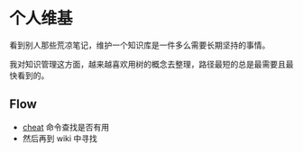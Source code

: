 # 个人维基

看到别人那些荒凉笔记，维护一个知识库是一件多么需要长期坚持的事情。

我对知识管理这方面，越来越喜欢用树的概念去整理，路径最短的总是最需要且最快看到的。

## Flow
- [cheat](https://github.com/chrisallenlane/cheat) 命令查找是否有用
- 然后再到 wiki 中寻找
